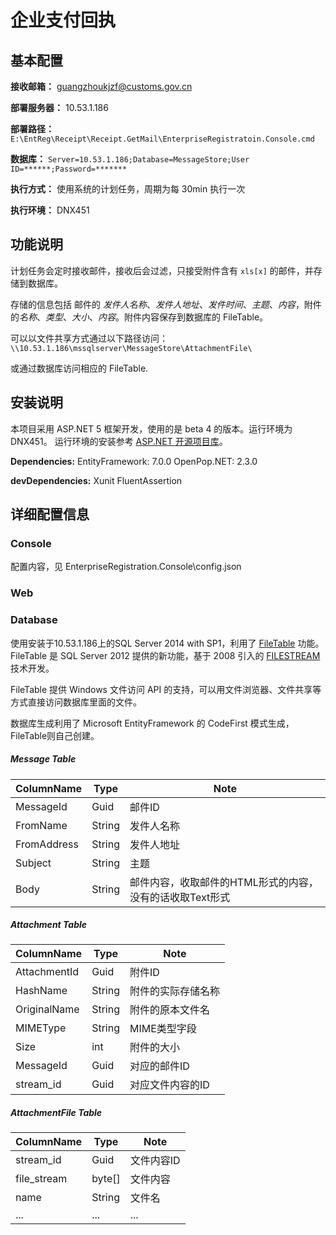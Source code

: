 企业支付回执
==================


基本配置
-----------
**接收邮箱：** guangzhoukjzf@customs.gov.cn

**部署服务器：** 10.53.1.186

**部署路径：** ```E:\EntReg\Receipt\Receipt.GetMail\EnterpriseRegistratoin.Console.cmd```

**数据库：** ```Server=10.53.1.186;Database=MessageStore;User ID=******;Password=*******```

**执行方式：** 使用系统的计划任务，周期为每 30min 执行一次

**执行环境：** DNX451


功能说明
-----------
计划任务会定时接收邮件，接收后会过滤，只接受附件含有 ```xls[x]``` 的邮件，并存储到数据库。

存储的信息包括 邮件的 *发件人名称*、*发件人地址*、*发件时间*、*主题*、*内容*，附件的*名称*、*类型*、*大小*、*内容*。附件内容保存到数据库的 FileTable。

可以以文件共享方式通过以下路径访问：
```\\10.53.1.186\mssqlserver\MessageStore\AttachmentFile\ ```


或通过数据库访问相应的 FileTable.

安装说明
------------
本项目采用 ASP.NET 5 框架开发，使用的是 beta 4 的版本。运行环境为 DNX451。
运行环境的安装参考 [ASP.NET 开源项目库](https://github.com/aspnet/Home/)。

**Dependencies:**
EntityFramework: 7.0.0
OpenPop.NET: 2.3.0

**devDependencies:**
Xunit
FluentAssertion


详细配置信息
----------------





### Console
配置内容，见 EnterpriseRegistration.Console\config.json


### Web



### Database
使用安装于10.53.1.186上的SQL Server 2014 with SP1，利用了 [FileTable](https://msdn.microsoft.com/en-us/ff929144.aspx) 功能。 FileTable 是 SQL Server 2012 提供的新功能，基于 2008 引入的 [FILESTREAM](https://msdn.microsoft.com/en-us/gg471497) 技术开发。

FileTable 提供 Windows 文件访问 API 的支持，可以用文件浏览器、文件共享等方式直接访问数据库里面的文件。

数据库生成利用了 Microsoft EntityFramework 的 CodeFirst 模式生成，FileTable则自己创建。

##### Message Table

| ColumnName | Type | Note |
|------------|------|------|
|MessageId   | Guid | 邮件ID|
| FromName   | String | 发件人名称 |
| FromAddress|String | 发件人地址 |
| Subject | String | 主题 |
|Body | String | 邮件内容，收取邮件的HTML形式的内容，没有的话收取Text形式 |

##### Attachment Table

| ColumnName | Type | Note |
|------------|-----|-----|
| AttachmentId | Guid | 附件ID |
| HashName | String | 附件的实际存储名称 |
| OriginalName | String | 附件的原本文件名 |
| MIMEType | String | MIME类型字段 |
| Size | int | 附件的大小 |
| MessageId | Guid | 对应的邮件ID |
| stream_id | Guid |对应文件内容的ID|

##### AttachmentFile Table

| ColumnName | Type | Note |
|----------|----|-----|
| stream_id | Guid | 文件内容ID |
| file_stream | byte[] | 文件内容 |
| name | String | 文件名 |
| ... | ... | ... |



